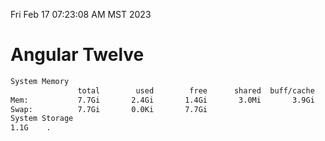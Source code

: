 Fri Feb 17 07:23:08 AM MST 2023

# Angular Twelve

```bash
System Memory
               total        used        free      shared  buff/cache   available
Mem:           7.7Gi       2.4Gi       1.4Gi       3.0Mi       3.9Gi       4.9Gi
Swap:          7.7Gi       0.0Ki       7.7Gi
System Storage
1.1G	.
